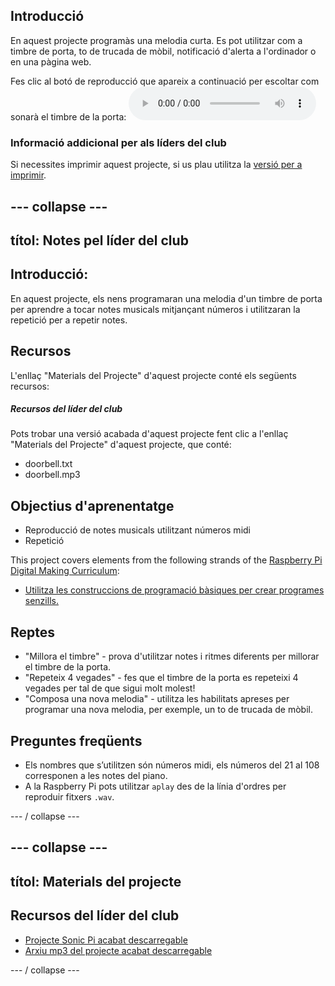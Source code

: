 ## Introducció

En aquest projecte programàs una melodia curta. Es pot utilitzar com a timbre de porta, to de trucada de mòbil, notificació d'alerta a l'ordinador o en una pàgina web.

<div id="audio-preview" class="pdf-hidden">
  Fes clic al botó de reproducció que apareix a continuació per escoltar com sonarà el timbre de la porta: <audio controls preload> <source src="resources/doorbell.mp3" type="audio/mpeg"> El teu navegador no admet l'element <code>d'àudio</code>. </audio>
</div>

### Informació addicional per als líders del club

Si necessites imprimir aquest projecte, si us plau utilitza la [versió per a imprimir](https://projects.raspberrypi.org/en/projects/compose-tune/print).

## \--- collapse \---

## títol: Notes pel líder del club

## Introducció:

En aquest projecte, els nens programaran una melodia d'un timbre de porta per aprendre a tocar notes musicals mitjançant números i utilitzaran la repetició per a repetir notes.

## Recursos

L'enllaç "Materials del Projecte" d'aquest projecte conté els següents recursos:

##### Recursos del líder del club

Pots trobar una versió acabada d'aquest projecte fent clic a l'enllaç "Materials del Projecte" d'aquest projecte, que conté:

* doorbell.txt
* doorbell.mp3

## Objectius d'aprenentatge

* Reproducció de notes musicals utilitzant números midi
* Repetició

This project covers elements from the following strands of the [Raspberry Pi Digital Making Curriculum](https://rpf.io/curriculum):

* [Utilitza les construccions de programació bàsiques per crear programes senzills.](https://www.raspberrypi.org/curriculum/programming/creator)

## Reptes

* "Millora el timbre" - prova d'utilitzar notes i ritmes diferents per millorar el timbre de la porta.
* "Repeteix 4 vegades" - fes que el timbre de la porta es repeteixi 4 vegades per tal de que sigui molt molest!
* "Composa una nova melodia" - utilitza les habilitats apreses per programar una nova melodia, per exemple, un to de trucada de mòbil.

## Preguntes freqüents

* Els nombres que s’utilitzen són números midi, els números del 21 al 108 corresponen a les notes del piano.
* A la Raspberry Pi pots utilitzar `aplay` des de la línia d'ordres per reproduir fitxers `.wav`.

\--- / collapse \---

## \--- collapse \---

## títol: Materials del projecte

## Recursos del líder del club

* [Projecte Sonic Pi acabat descarregable](resources/doorbell.txt)
* [Arxiu mp3 del projecte acabat descarregable](resources/doorbell.mp3)

\--- / collapse \---
